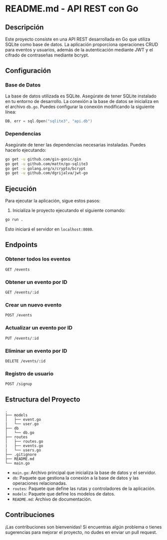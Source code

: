 # README.md - API REST con Go

## Descripción

Este proyecto consiste en una API REST desarrollada en Go que utiliza SQLite como base de datos. La aplicación proporciona operaciones CRUD para eventos y usuarios, además de la autenticación mediante JWT y el cifrado de contraseñas mediante bcrypt.

## Configuración

### Base de Datos

La base de datos utilizada es SQLite. Asegúrate de tener SQLite instalado en tu entorno de desarrollo. La conexión a la base de datos se inicializa en el archivo `db.go`. Puedes configurar la conexión modificando la siguiente línea:

```go
DB, err = sql.Open("sqlite3", "api.db")
```

### Dependencias

Asegúrate de tener las dependencias necesarias instaladas. Puedes hacerlo ejecutando:

```bash
go get -u github.com/gin-gonic/gin
go get -u github.com/mattn/go-sqlite3
go get -u golang.org/x/crypto/bcrypt
go get -u github.com/dgrijalva/jwt-go
```

## Ejecución

Para ejecutar la aplicación, sigue estos pasos:

1. Inicializa le proyecto ejecutando el siguiente comando:

```bash
go run .
```

Esto iniciará el servidor en `localhost:8080`.

## Endpoints

### Obtener todos los eventos

```http
GET /events
```

### Obtener un evento por ID

```http
GET /events/:id
```

### Crear un nuevo evento

```http
POST /events
```

### Actualizar un evento por ID

```http
PUT /events/:id
```

### Eliminar un evento por ID

```http
DELETE /events/:id
```

### Registro de usuario

```http
POST /signup
```

## Estructura del Proyecto

```plaintext
.
├── models
│   ├── event.go
|   └── user.go
├── db
│   └── db.go
├── routes
│   ├── routes.go
|   ├── events.go
|   └── users.go
├── .gitignore
├── README.md
└── main.go
```

- `main.go`: Archivo principal que inicializa la base de datos y el servidor.
- `db`: Paquete que gestiona la conexión a la base de datos y las operaciones relacionadas.
- `routes`: Paquete que define las rutas y controladores de la aplicación.
- `models`: Paquete que define los modelos de datos.
- `README.md`: Archivo de documentación.

## Contribuciones

¡Las contribuciones son bienvenidas! Si encuentras algún problema o tienes sugerencias para mejorar el proyecto, no dudes en enviar un pull request.
